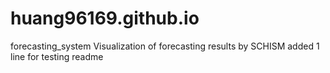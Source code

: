 # huang96169.github.io
forecasting_system
Visualization of forecasting results by SCHISM
added 1 line for testing readme

